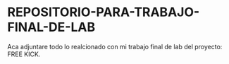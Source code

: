# REPOSITORIO-PARA-TRABAJO-FINAL-DE-LAB
Aca adjuntare todo lo realcionado con mi trabajo final de lab del proyecto: FREE KICK.

